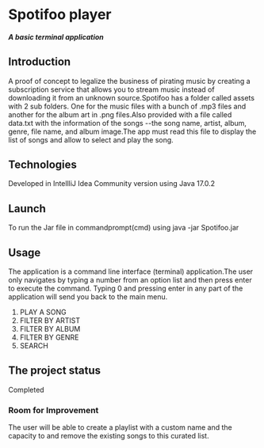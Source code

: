 #   Spotifoo player 
##### A basic terminal application

 
## Introduction
A proof of concept to legalize the business of pirating music by creating a subscription service 
that allows you to stream music instead of downloading it from an unknown source.Spotifoo has a folder called assets with 2 sub folders.
One for the music files with a bunch of .mp3 files and another for the album art in .png files.Also provided with a file called data.txt with the 
information of the songs --the song name, artist, album, genre, file name, and album image.The app must read this file to display the list of songs and allow to select and play the song.


## Technologies 
Developed in IntellliJ Idea Community version using Java 17.0.2 
## Launch
To run the Jar file in commandprompt(cmd) using java -jar Spotifoo.jar 
## Usage
The application is a command line interface (terminal) application.The user only navigates by typing a number from an option list and then press enter to execute the command. Typing 0 and pressing enter in any part of the application will send you back to the main menu.
1. PLAY A SONG
2. FILTER BY ARTIST
3. FILTER BY ALBUM
4. FILTER BY GENRE
5. SEARCH


## The project status 
Completed
### Room for Improvement
The user will be able to create a playlist with a custom name and the capacity to and remove the existing songs to this curated list.


